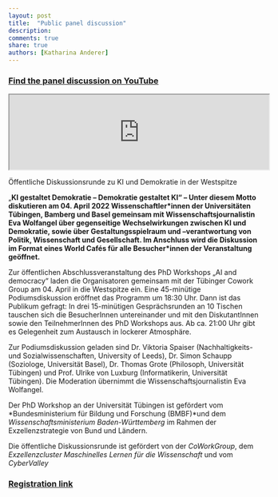 ```yaml
---
layout: post
title:  "Public panel discussion"
description: 
comments: true
share: true
authors: [Katharina Anderer]
---
```


### [Find the panel discussion on YouTube](https://www.youtube.com/watch?v=e_meOIWPy3Q)



 <iframe width="520"
src="https://www.youtube.com/watch?v=e_meOIWPy3Q">
</iframe> 

Öffentliche Diskussionsrunde zu KI und Demokratie in der Westspitze

„**KI gestaltet Demokratie – Demokratie gestaltet KI“ – Unter diesem Motto diskutieren am 04. April 2022 Wissenschaftler\*innen der Universitäten Tübingen, Bamberg und Basel gemeinsam mit Wissenschaftsjournalistin Eva Wolfangel über gegenseitige Wechselwirkungen zwischen KI und Demokratie, sowie über Gestaltungsspielraum und –verantwortung von Politik, Wissenschaft und Gesellschaft. Im Anschluss wird die Diskussion im Format eines World Cafés für alle Besucher\*innen der Veranstaltung geöffnet.**

Zur öffentlichen Abschlussveranstaltung des PhD Workshops „AI and democracy“ laden die Organisatoren gemeinsam mit der Tübinger Cowork Group am 04. April in die Westspitze ein. Eine 45-minütige Podiumsdiskussion eröffnet das Programm um 18:30 Uhr. Dann ist das Publikum gefragt: In drei 15-minütigen Gesprächsrunden an 10 Tischen tauschen sich die BesucherInnen untereinander und mit den DiskutantInnen sowie den TeilnehmerInnen des PhD Workshops aus. Ab ca. 21:00 Uhr gibt es Gelegenheit zum Austausch in lockerer Atmosphäre.

Zur Podiumsdiskussion geladen sind Dr. Viktoria Spaiser (Nachhaltigkeits- und Sozialwissenschaften, University of Leeds), Dr. Simon Schaupp (Soziologe, Universität Basel), Dr. Thomas Grote (Philosoph,  Universität Tübingen) und Prof. Ulrike von Luxburg (Informatikerin, Universität Tübingen). Die Moderation übernimmt die Wissenschaftsjournalistin Eva Wolfangel. 

Der PhD Workshop an der Universität Tübingen ist gefördert vom *Bundesministerium für Bildung und Forschung (BMBF)*und dem *Wissenschaftsministerium Baden-Württemberg* im Rahmen der Exzellenzstrategie von Bund und Ländern.

Die öffentliche Diskussionsrunde ist gefördert von der *CoWorkGroup*, dem *Exzellenzcluster Maschinelles Lernen für die Wissenschaft* und vom *CyberValley*



### [Registration link](https://www.coworkgroup.de/wir/events/event-details?tx_sfeventmgt_pievent%5Baction%5D=detail&tx_sfeventmgt_pievent%5Bcontroller%5D=Event&tx_sfeventmgt_pievent%5Bevent%5D=209&cHash=96bef29bd931ef141bd7f1c94540d9b7)

